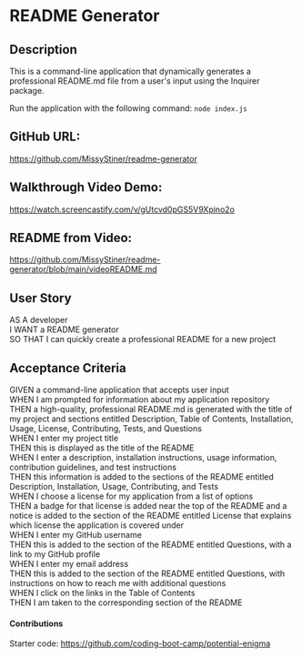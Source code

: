 # README Generator

## Description
This is a command-line application that dynamically generates a professional README.md file from a user's input using the Inquirer package.<br>

Run the application with the following command: `node index.js`

## GitHub URL:
https://github.com/MissyStiner/readme-generator

## Walkthrough Video Demo:
https://watch.screencastify.com/v/gUtcvd0pGS5V9Xpino2o

## README from Video:
https://github.com/MissyStiner/readme-generator/blob/main/videoREADME.md

## User Story
AS A developer<br>
I WANT a README generator<br>
SO THAT I can quickly create a professional README for a new project

## Acceptance Criteria
GIVEN a command-line application that accepts user input<br>
WHEN I am prompted for information about my application repository<br>
THEN a high-quality, professional README.md is generated with the title of my project and sections entitled Description, Table of Contents, Installation, Usage, License, Contributing, Tests, and Questions<br>
WHEN I enter my project title<br>
THEN this is displayed as the title of the README<br>
WHEN I enter a description, installation instructions, usage information, contribution guidelines, and test instructions<br>
THEN this information is added to the sections of the README entitled Description, Installation, Usage, Contributing, and Tests<br>
WHEN I choose a license for my application from a list of options<br>
THEN a badge for that license is added near the top of the README and a notice is added to the section of the README entitled License that explains which license the application is covered under<br>
WHEN I enter my GitHub username<br>
THEN this is added to the section of the README entitled Questions, with a link to my GitHub profile<br>
WHEN I enter my email address<br>
THEN this is added to the section of the README entitled Questions, with instructions on how to reach me with additional questions<br>
WHEN I click on the links in the Table of Contents<br>
THEN I am taken to the corresponding section of the README

#### Contributions
Starter code: https://github.com/coding-boot-camp/potential-enigma

